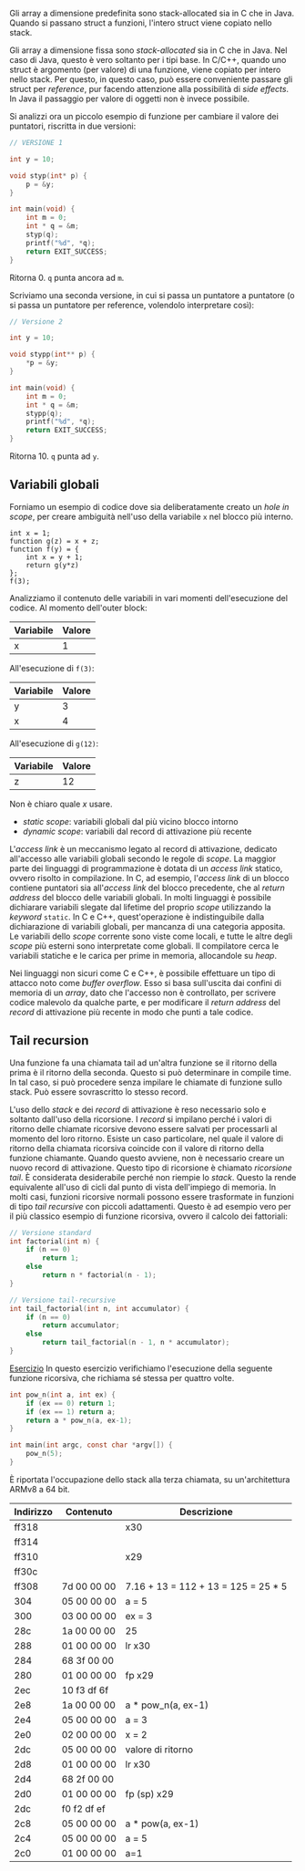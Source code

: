 Gli array a dimensione predefinita sono stack-allocated sia in C che in Java.
Quando si passano struct a funzioni, l'intero struct viene copiato nello stack.

Gli array a dimensione fissa sono *stack-allocated* sia in C che in Java. Nel caso di Java, questo è vero soltanto per i tipi base. In C/C++, quando uno struct è argomento (per valore) di una funzione, viene copiato per intero nello stack. Per questo, in questo caso, può essere conveniente passare gli struct per *reference*, pur facendo attenzione alla possibilità di *side effects*. In Java il passaggio per valore di oggetti non è invece possibile.

Si analizzi ora un piccolo esempio di funzione per cambiare il valore dei puntatori, riscritta in due versioni:

```c
// VERSIONE 1

int y = 10;

void styp(int* p) {
	p = &y;
}

int main(void) {
	int m = 0;
	int * q = &m;
	styp(q);
	printf("%d", *q);
	return EXIT_SUCCESS;
}
```
Ritorna 0. `q` punta ancora ad `m`.

Scriviamo una seconda versione, in cui si passa un puntatore a puntatore (o si passa un puntatore per reference, volendolo interpretare così):

```c
// Versione 2

int y = 10;

void stypp(int** p) {
	*p = &y;
}

int main(void) {
	int m = 0;
	int * q = &m;
	stypp(q);
	printf("%d", *q);
	return EXIT_SUCCESS;
}
```
Ritorna 10. `q` punta ad `y`.

## Variabili globali
 
 Forniamo un esempio di codice dove sia deliberatamente creato un *hole in scope*, per creare ambiguità nell'uso della variabile `x` nel blocco più interno.

```
int x = 1;
function g(z) = x + z;
function f(y) = {
	int x = y + 1;
	return g(y*z)
};
f(3);
```

Analizziamo il contenuto delle variabili in vari momenti dell'esecuzione del codice.
Al momento dell'outer block:

| Variabile | Valore |
| --------- | ------ |
| x         | 1      |

All'esecuzione di `f(3)`:

| Variabile | Valore |
| --------- | ------ |
| y         | 3      |
| x         | 4      |
All'esecuzione di `g(12)`:

| Variabile | Valore |
| --------- | ------ |
| z         | 12     |

Non è chiaro quale $x$ usare. 
- *static scope*: variabili globali dal più vicino blocco intorno
- *dynamic scope*: variabili dal record di attivazione più recente

L'*access link* è un meccanismo legato al record di attivazione, dedicato all'accesso alle variabili globali secondo le regole di *scope*. La maggior parte dei linguaggi di programmazione è dotata di un *access link* statico, ovvero risolto in compilazione. In C, ad esempio, l'*access link* di un blocco contiene puntatori sia all'*access link* del blocco precedente, che al *return address* del blocco delle variabili globali. In molti linguaggi è possibile dichiarare variabili slegate dal lifetime del proprio *scope* utilizzando la *keyword* `static`. In C e C++, quest'operazione è indistinguibile dalla dichiarazione di variabili globali, per mancanza di una categoria apposita. Le variabili dello *scope* corrente sono viste come locali, e tutte le altre degli *scope* più esterni sono interpretate come globali. Il compilatore cerca le variabili statiche e le carica per prime in memoria, allocandole su *heap*.

Nei linguaggi non sicuri come C e C++, è possibile effettuare un tipo di attacco noto come *buffer overflow*. Esso si basa sull'uscita dai confini di memoria di un *array*, dato che l'accesso non è controllato, per scrivere codice malevolo da qualche parte, e per modificare il *return address* del *record* di attivazione più recente in modo che punti a tale codice.

## Tail recursion

Una funzione fa una chiamata tail ad un'altra funzione se il ritorno della prima è il ritorno della seconda. Questo si può determinare in compile time. In tal caso, si può procedere senza impilare le chiamate di funzione sullo stack. Può essere sovrascritto lo stesso record.

L'uso dello *stack* e dei *record* di attivazione è reso necessario solo e soltanto dall'uso della ricorsione. I *record* si impilano perché i valori di ritorno delle chiamate ricorsive devono essere salvati per processarli al momento del loro ritorno. Esiste un caso particolare, nel quale il valore di ritorno della chiamata ricorsiva coincide con il valore di ritorno della funzione chiamante. Quando questo avviene, non è necessario creare un nuovo record di attivazione. Questo tipo di ricorsione è chiamato *ricorsione tail*. È considerata desiderabile perché non riempie lo *stack*. Questo la rende equivalente all'uso di cicli dal punto di vista dell'impiego di memoria. In molti casi, funzioni ricorsive normali possono essere trasformate in funzioni di tipo *tail recursive* con piccoli adattamenti. Questo è ad esempio vero per il più classico esempio di funzione ricorsiva, ovvero il calcolo dei fattoriali:

```c
// Versione standard
int factorial(int n) {
	if (n == 0)
		return 1;
	else
		return n * factorial(n - 1);
}

// Versione tail-recursive
int tail_factorial(int n, int accumulator) {
    if (n == 0)
        return accumulator;
    else
        return tail_factorial(n - 1, n * accumulator);
}
```


<u>Esercizio</u>
In questo esercizio verifichiamo l'esecuzione della seguente funzione ricorsiva, che richiama sé stessa per quattro volte.

```c
int pow_n(int a, int ex) {
	if (ex == 0) return 1;
	if (ex == 1) return a;
	return a * pow_n(a, ex-1);
}

int main(int argc, const char *argv[]) {
	pow_n(5);
}
```

È riportata l'occupazione dello stack alla terza chiamata, su un'architettura ARMv8 a 64 bit.

| Indirizzo | Contenuto   | Descrizione                         |
| --------- | ----------- | ----------------------------------- |
| ff318     |             | x30                                 |
| ff314     |             |                                     |
| ff310     |             | x29                                 |
| ff30c     |             |                                     |
| ff308     | 7d 00 00 00 | 7.16 + 13 = 112 + 13 = 125 = 25 * 5 |
| 304       | 05 00 00 00 | a = 5                               |
| 300       | 03 00 00 00 | ex = 3                              |
| 28c       | 1a 00 00 00 | 25                                  |
| 288       | 01 00 00 00 | lr x30                              |
| 284       | 68 3f 00 00 |                                     |
| 280       | 01 00 00 00 | fp x29                              |
| 2ec       | 10 f3 df 6f |                                     |
| 2e8       | 1a 00 00 00 | a * pow_n(a, ex-1)                  |
| 2e4       | 05 00 00 00 | a = 3                               |
| 2e0       | 02 00 00 00 | x = 2                               |
| 2dc       | 05 00 00 00 | valore di ritorno                   |
| 2d8       | 01 00 00 00 | lr x30                              |
| 2d4       | 68 2f 00 00 |                                     |
| 2d0       | 01 00 00 00 | fp (sp) x29                         |
| 2dc       | f0 f2 df ef |                                     |
| 2c8       | 05 00 00 00 | a * pow(a, ex-1)                    |
| 2c4       | 05 00 00 00 | a = 5                               |
| 2c0       | 01 00 00 00 | a=1                                 |


